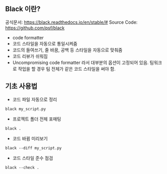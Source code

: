 
## Black 이란? 

공식문서: https://black.readthedocs.io/en/stable/#
Source Code: https://github.com/psf/black


- code formatter
- 코드 스타일을 자동으로 통일시켜줌 
- 코드의 들여쓰기, 줄 바꿈, 공백 등 스타일을 자동으로 맞춰줌
- 코드 리뷰가 쉬워짐 
- Uncompromising code formatter 라서 대부분의 옵션이 고정되어 있음. 팀워크로 작업을 할 경우 팀 전체가 같은 코드 스타일을 써야 함. 

## 기초 사용법 

- 코드 파일 자동으로 정리 
```
black my_script.py
```

- 프로젝트 폴더 전체 포매팅
```
black . 
```

- 코드 바뀜 미리보기 
```
black --diff my_script.py
```

- 코드 스타일 준수 점검 
``` 
black --check .
```


